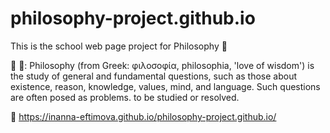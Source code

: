 # philosophy-project.github.io

This is the school web page project for Philosophy &#127776;


&#129504; &#128241;: Philosophy (from Greek: φιλοσοφία, philosophia, 'love of wisdom') is the study of general and fundamental questions, such as those about existence, reason, knowledge, values, mind, and language. Such questions are often posed as problems. to be studied or resolved. 

&#xf3cd; https://inanna-eftimova.github.io/philosophy-project.github.io/
